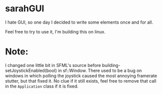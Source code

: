 # sarahGUI
I hate GUI, so one day I decided to write some elements once and for all.

Feel free to try to use it, I'm building this on linux.

# Note:
I changed one little bit in SFML's source before building- setJoystickEnabled(bool) in sf::Window.
There used to be a bug on windows in which polling the joystick caused the most annoying framerate stutter, but that fixed it.
No clue if it still exists, feel free to remove that call in the ```Application``` class if it is fixed.
